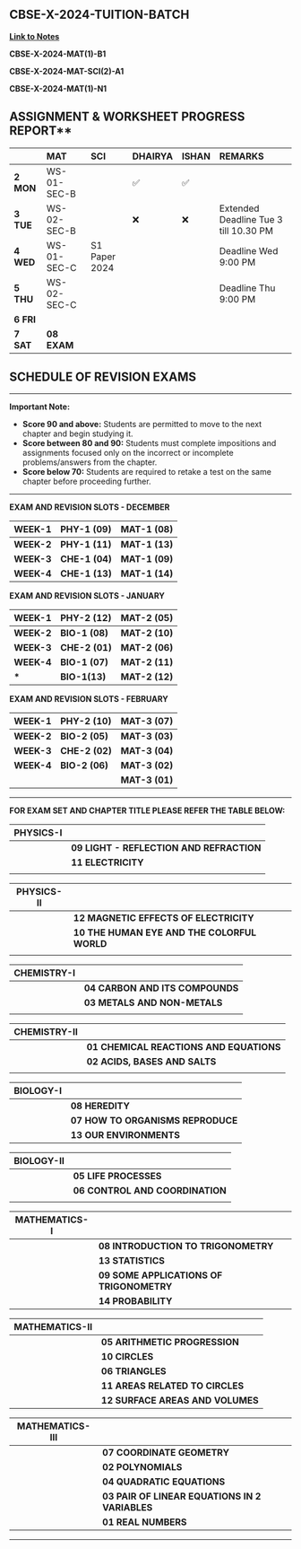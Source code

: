 ## CBSE-X-2024-TUITION-BATCH

[**Link to Notes**](https://1drv.ms/u/s!AsjDbU8v1wKhbhWCh9wmsBbw0qc)

**CBSE-X-2024-MAT(1)-B1**

**CBSE-X-2024-MAT-SCI(2)-A1**

**CBSE-X-2024-MAT(1)-N1**

<!--

## STUDENTS ON-ROLL

| **STUDENT-ID** | **STUDENT-NAME** | **PROGRESS-REPORT** | **WHATSAPP-GROUP** |
|:---------------:|:---------------:|:-------------------:|:------------------:|
| B12401 | ANAHITHA PANDEY | [Anahitha_Progress_Report]() |  |
| A12402 | ISHAN MOHAMMAD | [Ishan_Progress_Report](24A1/01-ishan.md) | [group_link](https://chat.whatsapp.com/D2hEHpCOEYg9ZaZ8WlXvsS) |
| A12403 | DHAIRYA | [Dhairya_Progress_Report](24A1/02-dhairya.md) | [group_link](https://chat.whatsapp.com/CnsU9zkhYa5E4Y3OU3YI99) |
| N12404 | MUGIL SARAN | [Mugil_Progress_Report]() |  |
-->

## ASSIGNMENT & WORKSHEET PROGRESS REPORT**

|  | MAT | SCI | DHAIRYA | ISHAN | REMARKS |
| :---- | :---- | :---- | :---- | :---- | :---- |
| **2 MON**  | WS-01-SEC-B |  | ✅ | ✅ |  |
| **3 TUE**   | WS-02-SEC-B |  | ❌ | ❌ | Extended Deadline Tue 3 till 10.30 PM |
| **4 WED** | WS-01-SEC-C | S1 Paper 2024 |  |  | Deadline Wed 9:00 PM |
| **5 THU** | WS-02-SEC-C |  |  |  | Deadline Thu 9:00 PM |
| **6 FRI** |  |  |  |  |  |
| **7 SAT** | **08 EXAM** |  |  |  |  |

## SCHEDULE OF REVISION EXAMS 

---

**Important Note:**

* **Score 90 and above:** Students are permitted to move to the next chapter and begin studying it.  
* **Score between 80 and 90:** Students must complete impositions and assignments focused only on the incorrect or incomplete problems/answers from the chapter.  
* **Score below 70:** Students are required to retake a test on the same chapter before proceeding further.

---

**EXAM AND REVISION SLOTS \- DECEMBER**

| WEEK-1 | PHY-1 (09) | MAT-1 (08) |
| :---- | :---- | :---- |
| **WEEK-2** | **PHY-1 (11)** | **MAT-1 (13)** |
| **WEEK-3** | **CHE-1 (04)** | **MAT-1 (09)** |
| **WEEK-4** | **CHE-1 (13)** | **MAT-1 (14)** |

**EXAM AND REVISION SLOTS \- JANUARY**

| WEEK-1 | PHY-2 (12) | MAT-2 (05) |
| :---- | :---- | :---- |
| **WEEK-2** | **BIO-1 (08)** | **MAT-2 (10)** |
| **WEEK-3** | **CHE-2 (01)** | **MAT-2 (06)** |
| **WEEK-4** | **BIO-1 (07)** | **MAT-2 (11)** |
| **\*** | **BIO-1(13)** | **MAT-2 (12)** |

**EXAM AND REVISION SLOTS \- FEBRUARY**

| WEEK-1 | PHY-2 (10) | MAT-3 (07) |
| :---- | :---- | :---- |
| **WEEK-2** | **BIO-2 (05)** | **MAT-3 (03)** |
| **WEEK-3** | **CHE-2 (02)** | **MAT-3 (04)** |
| **WEEK-4** | **BIO-2 (06)** | **MAT-3 (02)** |
|  |  | **MAT-3 (01)** |

---

**FOR EXAM SET AND CHAPTER TITLE PLEASE REFER THE TABLE BELOW:**

| PHYSICS-I |  |
| ----- | :---- |
|  | **09 LIGHT \- REFLECTION AND REFRACTION**  |
|  | **11 ELECTRICITY**  |
|  |  |

| PHYSICS-II |  |
| ----- | :---- |
|  | **12 MAGNETIC EFFECTS OF ELECTRICITY** |
|  | **10 THE HUMAN EYE AND THE COLORFUL WORLD** |
|  |  |

| CHEMISTRY-I |  |
| ----- | :---- |
|  | **04 CARBON AND ITS COMPOUNDS** |
|  | **03 METALS AND NON-METALS** |
|  |  |

| CHEMISTRY-II |  |
| ----- | :---- |
|  | **01 CHEMICAL REACTIONS AND EQUATIONS** |
|  | **02 ACIDS, BASES AND SALTS**  |
|  |  |

| BIOLOGY-I |  |
| ----- | :---- |
|  | **08 HEREDITY** |
|  | **07 HOW TO ORGANISMS REPRODUCE**  |
|  | **13 OUR ENVIRONMENTS** |

| BIOLOGY-II |  |
| ----- | :---- |
|  | **05 LIFE PROCESSES** |
|  | **06 CONTROL AND COORDINATION**  |
|  |  |

| MATHEMATICS-I |  |
| ----- | :---- |
|  | **08 INTRODUCTION TO TRIGONOMETRY** |
|  | **13 STATISTICS** |
|  | **09 SOME APPLICATIONS OF TRIGONOMETRY** |
|  | **14 PROBABILITY**  |

| MATHEMATICS-II |  |
| ----- | :---- |
|  | **05 ARITHMETIC PROGRESSION** |
|  | **10 CIRCLES** |
|  | **06 TRIANGLES** |
|  | **11 AREAS RELATED TO CIRCLES** |
|  | **12 SURFACE AREAS AND VOLUMES** |

| MATHEMATICS-III |  |
| ----- | :---- |
|  | **07 COORDINATE GEOMETRY** |
|  | **02 POLYNOMIALS** |
|  | **04 QUADRATIC EQUATIONS** |
|  | **03 PAIR OF LINEAR EQUATIONS IN 2 VARIABLES** |
|  | **01 REAL NUMBERS** |

---



<!--
**CBSE-X-2024-MAT-SCI(2)-A1** - ANNA NAGAR LEARNING CENTRE

| **SESSION-ID** |   **WEEK**   |      **TIME**        |   **TOPICS**                        | **STATUS** | **REMARKS** |
|:--------------:|:------------:|:--------------------:|:------------------------------------|:----------:|:----------:|
| 241102-01       | NOV-W1-SAT   |  9:30 AM - 10:15 AM   | MATHS - Arithmetic Progression (S02) [👨‍🏫]() [📝]()   | ✅  | Compensation Class for THU 1/2 |
| 241102-02       | NOV-W1-SAT   |  10:45 AM - 11:30 AM   | MATHS - Surface Areas & Volumes (S01) [👨‍🏫]() [📝]()   | ✅  | Compensation Class for THU 2/2 |
| 241103-03       | NOV-W1-SUN   |  9:15 AM - 10:00 AM   | MATHS - Arithmetic Progression (S03) [👨‍🏫]() [📝]()   | ✅ | Completed |  |
| 241103-04       | NOV-W1-SUN   |  10:15 AM - 12:00 PM*   | MATHS - Surface Areas & Volumes (S02) [👨‍🏫]() [📝]()   | ✅ | Completed |  |
| 241105-05       | NOV-W2-TUE   |  6:30 PM - 8:00 PM   | MATHS - Sureface Areas & Volumes (S03) [👨‍🏫]() [📝]()   | ✅ | Completed |  |  |
| 241107-06       | NOV-W2-THU   |  6:30 PM - 8:00 PM   |  --- [👨‍🏫]() [📝]()   | ❌ | | Postponed |  |
| 241109-07       | NOV-W2-SAT   |  6:00 PM - 8:15 PM   | SCIENCE - Metals & Non-Metals(S01) + 45 Min(Thu-1/2) [👨‍🏫]() [📝]()   | Completed | | --- | --- |
| 241110-08       | NOV-W2-SUN   |  3:00 PM - 4:30 PM   | --- [👨‍🏫]() [📝]()   | ❌ | | --- | Students Req to PostPone |
| 241112-09       | NOV-W3-TUE   |  6:00 PM - 8:15 PM   | SCIENCE - Metals & Non-Metals(S02) + 45mins(Thu-2/2) [👨‍🏫]() [📝]()   | Completed | | --- | --- |
| 241114-10       | NOV-W3-THU   |  6:00 PM - 8:15 PM   | SCIENCE - Human Eyes Colorful World S01 + 45mins(Sun-1/2) [👨‍🏫]() [📝]()   | Completed | | --- | --- |
| 241116-11       | NOV-W3-SAT   |  6:30 PM - 8:00 PM   | SCIENCE - Human Eyes Colorful World S02 [👨‍🏫]() [📝]()   | Completed | | --- | --- |
| 241117-12       | NOV-W3-SUN   |  1:15 PM - 3:30 PM   | --- (---) [👨‍🏫]() [📝]()   |  | | --- | --- |
| 241119-13       | NOV-W4-TUE   |  6:30 PM - 8:00 PM   | --- (---) [👨‍🏫]() [📝]()   |  | | --- | --- |
| 241121-14       | NOV-W4-THU   |  6:30 PM - 8:00 PM   | --- (---) [👨‍🏫]() [📝]()   |  | | --- | --- |
| 241123-15       | NOV-W4-SAT   |  6:30 PM - 8:00 PM   | SCIENCE - Heridity S01 [👨‍🏫]() [📝]()   |  | | --- | --- |
| 241124-16       | NOV-W4-SUN   |  3:00 PM - 4:30 PM   | SCIENCE - Heridity S02 [👨‍🏫]() [📝]()   |  | | --- | --- |
| 241126-17       | NOV-W5-TUE   |  6:30 PM - 8:00 PM   | --- (---) [👨‍🏫]() [📝]()   |  | | --- | --- |
| 241128-18       | NOV-W5-THU   |  6:30 PM - 8:00 PM   | --- (---) [👨‍🏫]() [📝]()   |  | | --- | --- |
| 241130-19       | NOV-W5-SAT   |  6:30 PM - 8:00 PM   | --- (---) [👨‍🏫]() [📝]()   |  | | --- | --- |
-->






